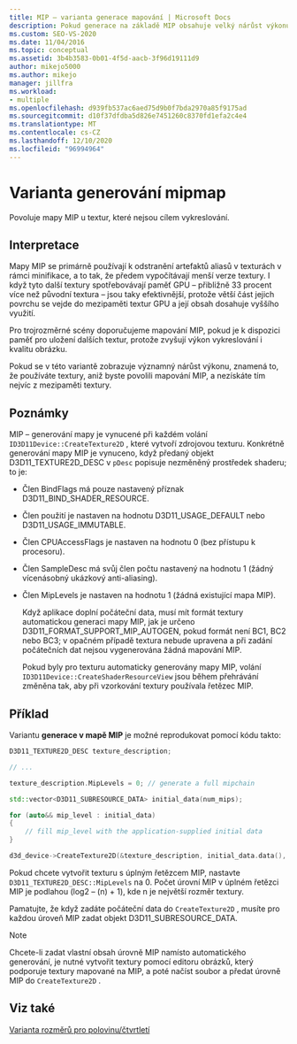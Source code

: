 ```yaml
---
title: MIP – varianta generace mapování | Microsoft Docs
description: Pokud generace na základě MIP obsahuje velký nárůst výkonu, znamená to, že používáte textury, aniž byste povolili mapování MIP a nezískáte maximum z mezipaměti textury.
ms.custom: SEO-VS-2020
ms.date: 11/04/2016
ms.topic: conceptual
ms.assetid: 3b4b3583-0b01-4f5d-aacb-3f96d19111d9
author: mikejo5000
ms.author: mikejo
manager: jillfra
ms.workload:
- multiple
ms.openlocfilehash: d939fb537ac6aed75d9b0f7bda2970a85f9175ad
ms.sourcegitcommit: d10f37dfdba5d826e7451260c8370fd1efa2c4e4
ms.translationtype: MT
ms.contentlocale: cs-CZ
ms.lasthandoff: 12/10/2020
ms.locfileid: "96994964"
---
```

# <a name="mip-map-generation-variant"></a>Varianta generování mipmap
Povoluje mapy MIP u textur, které nejsou cílem vykreslování.

## <a name="interpretation"></a>Interpretace
Mapy MIP se primárně používají k odstranění artefaktů aliasů v texturách v rámci minifikace, a to tak, že předem vypočítávají menší verze textury. I když tyto další textury spotřebovávají paměť GPU – přibližně 33 procent více než původní textura – jsou taky efektivnější, protože větší část jejich povrchu se vejde do mezipaměti textur GPU a její obsah dosahuje vyššího využití.

Pro trojrozměrné scény doporučujeme mapování MIP, pokud je k dispozici paměť pro uložení dalších textur, protože zvyšují výkon vykreslování i kvalitu obrázku.

Pokud se v této variantě zobrazuje významný nárůst výkonu, znamená to, že používáte textury, aniž byste povolili mapování MIP, a nezískáte tím nejvíc z mezipaměti textury.

## <a name="remarks"></a>Poznámky
MIP – generování mapy je vynucené při každém volání `ID3D11Device::CreateTexture2D` , které vytvoří zdrojovou texturu. Konkrétně generování mapy MIP je vynuceno, když předaný objekt D3D11_TEXTURE2D_DESC v `pDesc` popisuje nezměněný prostředek shaderu; to je:

- Člen BindFlags má pouze nastavený příznak D3D11_BIND_SHADER_RESOURCE.

- Člen použití je nastaven na hodnotu D3D11_USAGE_DEFAULT nebo D3D11_USAGE_IMMUTABLE.

- Člen CPUAccessFlags je nastaven na hodnotu 0 (bez přístupu k procesoru).

- Člen SampleDesc má svůj člen počtu nastavený na hodnotu 1 (žádný vícenásobný ukázkový anti-aliasing).

- Člen MipLevels je nastaven na hodnotu 1 (žádná existující mapa MIP).

  Když aplikace doplní počáteční data, musí mít formát textury automatickou generaci mapy MIP, jak je určeno D3D11_FORMAT_SUPPORT_MIP_AUTOGEN, pokud formát není BC1, BC2 nebo BC3; v opačném případě textura nebude upravena a při zadání počátečních dat nejsou vygenerována žádná mapování MIP.

  Pokud byly pro texturu automaticky generovány mapy MIP, volání `ID3D11Device::CreateShaderResourceView` jsou během přehrávání změněna tak, aby při vzorkování textury používala řetězec MIP.

## <a name="example"></a>Příklad
Variantu **generace v mapě MIP** je možné reprodukovat pomocí kódu takto:

```cpp
D3D11_TEXTURE2D_DESC texture_description;

// ...

texture_description.MipLevels = 0; // generate a full mipchain

std::vector<D3D11_SUBRESOURCE_DATA> initial_data(num_mips);

for (auto&& mip_level : initial_data)
{
    // fill mip_level with the application-supplied initial data
}

d3d_device->CreateTexture2D(&texture_description, initial_data.data(), &texture)
```

Pokud chcete vytvořit texturu s úplným řetězcem MIP, nastavte `D3D11_TEXTURE2D_DESC::MipLevels` na 0. Počet úrovní MIP v úplném řetězci MIP je podlahou (log2 – (n) + 1), kde n je největší rozměr textury.

Pamatujte, že když zadáte počáteční data do `CreateTexture2D` , musíte pro každou úroveň MIP zadat objekt D3D11_SUBRESOURCE_DATA.

> [!NOTE]
> Chcete-li zadat vlastní obsah úrovně MIP namísto automatického generování, je nutné vytvořit textury pomocí editoru obrázků, který podporuje textury mapované na MIP, a poté načíst soubor a předat úrovně MIP do `CreateTexture2D` .

## <a name="see-also"></a>Viz také
[Varianta rozměrů pro polovinu/čtvrtletí](half-quarter-texture-dimensions-variant.md)
